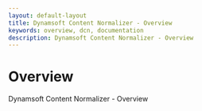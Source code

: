 ```yaml
---
layout: default-layout
title: Dynamsoft Content Normalizer - Overview
keywords: overview, dcn, documentation
description: Dynamsoft Content Normalizer - Overview
---
```


# Overview

Dynamsoft Content Normalizer - Overview
